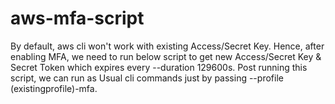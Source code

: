# aws-mfa-script
By default, aws cli won't work with existing Access/Secret Key. Hence, after enabling MFA, we need to run below script to get new  Access/Secret Key &amp; Secret Token which expires every --duration 129600s. Post running this script, we can run as Usual cli commands just by passing  --profile (existingprofile)-mfa.
